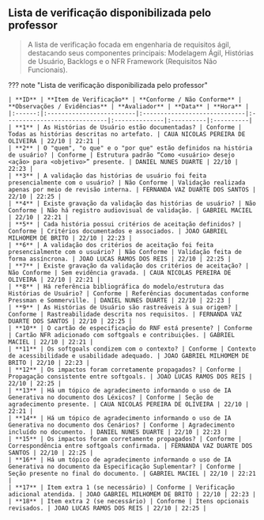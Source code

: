 ## Lista de verificação disponibilizada pelo professor

>A lista de verificação focada em engenharia de requisitos ágil, destacando seus componentes principais: Modelagem Ágil, Histórias de Usuário, Backlogs e o NFR Framework (Requisitos Não Funcionais).

??? note "Lista de verificação disponibilizada pelo professor"

    | **ID** | **Item de Verificação** | **Conforme / Não Conforme** | **Observações / Evidências** | **Avaliador** | **Data** | **Hora** |
    |:------:|:-------------------------|:-----------------------------|:-----------------------------|:--------------|:----------|:----------|
    | **1** | As Histórias de Usuário estão documentadas? | Conforme | Todas as histórias descritas no artefato. | CAUA NICOLAS PEREIRA DE OLIVEIRA | 22/10 | 22:21 |
    | **2** | O "quem", "o que" e o "por que" estão definidos na história de usuário? | Conforme | Estrutura padrão “Como <usuário> desejo <ação> para <objetivo>” presente. | DANIEL NUNES DUARTE | 22/10 | 22:23 |
    | **3** | A validação das histórias de usuário foi feita presencialmente com o usuário? | Não Conforme | Validação realizada apenas por meio de revisão interna. | FERNANDA VAZ DUARTE DOS SANTOS | 22/10 | 22:25 |
    | **4** | Existe gravação da validação das histórias de usuário? | Não Conforme | Não há registro audiovisual de validação. | GABRIEL MACIEL | 22/10 | 22:21 |
    | **5** | Cada história possui critérios de aceitação definidos? | Conforme | Critérios documentados e associados. | JOAO GABRIEL MILHOMEM DE BRITO | 22/10 | 22:23 |
    | **6** | A validação dos critérios de aceitação foi feita presencialmente com o usuário? | Não Conforme | Validação feita de forma assíncrona. | JOAO LUCAS RAMOS DOS REIS | 22/10 | 22:25 |
    | **7** | Existe gravação da validação dos critérios de aceitação? | Não Conforme | Sem evidência gravada. | CAUA NICOLAS PEREIRA DE OLIVEIRA | 22/10 | 22:21 |
    | **8** | Há referência bibliográfica do modelo/estrutura das Histórias de Usuário? | Conforme | Referências documentadas conforme Pressman e Sommerville. | DANIEL NUNES DUARTE | 22/10 | 22:23 |
    | **9** | As Histórias de Usuário são rastreáveis à sua origem? | Conforme | Rastreabilidade descrita nos requisitos. | FERNANDA VAZ DUARTE DOS SANTOS | 22/10 | 22:25 |
    | **10** | O cartão de especificação do RNF está presente? | Conforme | Cartão NFR adicionado com softgoals e contribuições. | GABRIEL MACIEL | 22/10 | 22:21 |
    | **11** | Os softgoals condizem com o contexto? | Conforme | Contexto de acessibilidade e usabilidade adequado. | JOAO GABRIEL MILHOMEM DE BRITO | 22/10 | 22:23 |
    | **12** | Os impactos foram corretamente propagados? | Conforme | Propagação consistente entre softgoals. | JOAO LUCAS RAMOS DOS REIS | 22/10 | 22:25 |
    | **13** | Há um tópico de agradecimento informando o uso de IA Generativa no documento dos Léxicos? | Conforme | Seção de agradecimento presente. | CAUA NICOLAS PEREIRA DE OLIVEIRA | 22/10 | 22:21 |
    | **14** | Há um tópico de agradecimento informando o uso de IA Generativa no documento dos Cenários? | Conforme | Agradecimento incluído no documento. | DANIEL NUNES DUARTE | 22/10 | 22:23 |
    | **15** | Os impactos foram corretamente propagados? | Conforme | Correspondência entre softgoals confirmada. | FERNANDA VAZ DUARTE DOS SANTOS | 22/10 | 22:25 |
    | **16** | Há um tópico de agradecimento informando o uso de IA Generativa no documento da Especificação Suplementar? | Conforme | Seção presente no final do documento. | GABRIEL MACIEL | 22/10 | 22:21 |
    | **17** | Item extra 1 (se necessário) | Conforme | Verificação adicional atendida. | JOAO GABRIEL MILHOMEM DE BRITO | 22/10 | 22:23 |
    | **18** | Item extra 2 (se necessário) | Conforme | Itens opcionais revisados. | JOAO LUCAS RAMOS DOS REIS | 22/10 | 22:25 |
